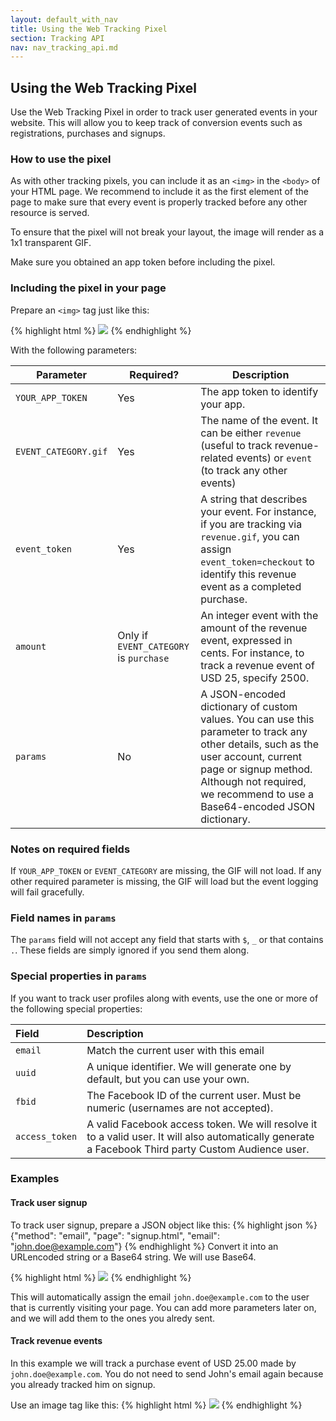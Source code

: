 ```yaml
---
layout: default_with_nav
title: Using the Web Tracking Pixel
section: Tracking API
nav: nav_tracking_api.md
---
```


## Using the Web Tracking Pixel
Use the Web Tracking Pixel in order to track user generated events in your website. This will allow you to keep track of conversion events such as registrations, purchases and signups.

### How to use the pixel

As with other tracking pixels, you can include it as an `<img>` in the `<body>` of your HTML page. We recommend to include it as the first element of the page to make sure that every event is properly tracked before any other resource is served.

To ensure that the pixel will not break your layout, the image will render as a 1x1 transparent GIF.

Make sure you obtained an app token before including the pixel.

### Including the pixel in your page
Prepare an `<img>` tag just like this:

{% highlight html %}
<img src="https://tracking-api.pitchtarget.com/YOUR_APP_TOKEN/EVENT_CATEGORY.gif?event_token=EVENT_TOKEN&params=JSON_ENCODED_CUSTOM_PARAMS&amount=AMOUNT" />
{% endhighlight %}

With the following parameters:

|Parameter | Required? | Description|
|--------- | --------- | -----------|
|`YOUR_APP_TOKEN`|Yes|The app token to identify your app.|
|`EVENT_CATEGORY.gif`|Yes|The name of the event. It can be either `revenue` (useful to track revenue-related events) or `event` (to track any other events)|
|`event_token`|Yes|A string that describes your event. For instance, if you are tracking via `revenue.gif`, you can assign `event_token=checkout` to identify this revenue event as a completed purchase.|
|`amount`|Only if `EVENT_CATEGORY` is `purchase`|An integer event with the amount of the revenue event, expressed in cents. For instance, to track a revenue event of USD 25, specify 2500.|
|`params`|No|A JSON-encoded dictionary of custom values. You can use this parameter to track any other details, such as the user account, current page or signup method. Although not required, we recommend to use a Base64-encoded JSON dictionary.|

### Notes on required fields
If `YOUR_APP_TOKEN` or `EVENT_CATEGORY` are missing, the GIF will not load. If any other required parameter is missing, the GIF will load but the event logging will fail gracefully.

### Field names in `params`
The `params` field will not accept any field that starts with `$`, `_` or that contains `.`. These fields are simply ignored if you send them along.

### Special properties in `params`
If you want to track user profiles along with events, use the one or more of the following special properties:

|Field |  Description|
|:-----|:-----------|
|`email`|Match the current user with this email|
|`uuid`|A unique identifier. We will generate one by default, but you can use your own.|
|`fbid`|The Facebook ID of the current user. Must be numeric (usernames are not accepted).|
|`access_token`|A valid Facebook access token. We will resolve it to a valid user. It will also automatically generate a Facebook Third party Custom Audience user.|


### Examples
#### Track user signup
To track user signup, prepare a JSON object like this:
{% highlight json %}
{"method": "email", "page": "signup.html", "email": "john.doe@example.com"}
{% endhighlight %}
Convert it into an URLencoded string or a Base64 string. We will use Base64.

{% highlight html %}
<img src="https://tracking-api.pitchtarget.com/52fb5565a7b23ec66fad3988/event.gif?event_token=signup&params=eyJtZXRob2QiOiJlbWFpbCIsInBhZ2UiOiJzaWdudXAuaHRtbCIsImVtYWlsIjoiam9obi5kb2VAZXhhbXBsZS5jb20ifQ==" />
{% endhighlight %}

This will automatically assign the email `john.doe@example.com` to the user that is currently visiting your page. You can add more parameters later on, and we will add them to the ones you alredy sent.

#### Track revenue events

In this example we will track a purchase event of USD 25.00 made by `john.doe@example.com`. You do not need to send John's email again because you already tracked him on signup.

Use an image tag like this:
{% highlight html %}
<img src="https://tracking-api.pitchtarget.com/52fb5565a7b23ec66fad3988/revenue.gif?event_token=purchase&amount=2500" />
{% endhighlight %}
